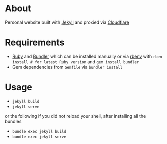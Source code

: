 # About
Personal website built with [Jekyll](https://jekyllrb.com/) and proxied via [Cloudflare](https://www.cloudflare.com/)

# Requirements
* [Ruby](https://www.ruby-lang.org/en/) and [Bundler](https://bundler.io/) which can be installed manually or via [rbenv](https://github.com/rbenv/rbenv#using-package-managers) with `rben install # for latest Ruby version` and `gem install bundler`
* Gem dependencies from `Gemfile` via `bundler install`

# Usage
 - `jekyll build`
 - `jekyll serve`

or the following if you did not reload your shell, after installing all the bundles

 - `bundle exec jekyll build`
 - `bundle exec jekyll serve`
